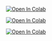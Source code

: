 
[![Open In Colab](https://colab.research.google.com/assets/colab-badge.svg)](https://colab.research.google.com/github/jimimased/COPULAVEC2VEC/blob/main/README.md)


[![Open In Colab](https://colab.research.google.com/assets/colab-badge.svg)](https://colab.research.google.com/github//jimimased/COPULAVEC2VEC/blob/main/README.md)


[![Open In Colab](https://colab.research.google.com/assets/colab-badge.svg)](https://colab.research.google.com/github//jimimased/COPULAVEC2VEC/blob/main/README.md)


